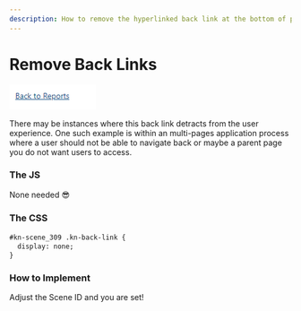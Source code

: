 ```yaml
---
description: How to remove the hyperlinked back link at the bottom of pages
---
```


# Remove Back Links

![Example Back Link](../../.gitbook/assets/image%20%28153%29.png)

There may be instances where this back link detracts from the user experience. One such example is within an multi-pages application process where a user should not be able to navigate back or maybe a parent page you do not want users to access.

### The JS

None needed 😎

### The CSS

```text
#kn-scene_309 .kn-back-link {
  display: none;
}
```

### How to Implement

Adjust the Scene ID and you are set!

